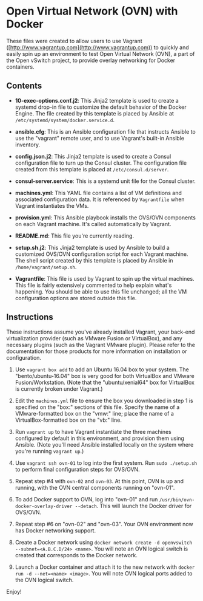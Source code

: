 # Open Virtual Network (OVN) with Docker

These files were created to allow users to use Vagrant ([http://www.vagrantup.com](http://www.vagrantup.com)) to quickly and  easily spin up an environment to test Open Virtual Network (OVN), a part of the Open vSwitch project, to provide overlay networking for Docker containers.

## Contents

* **10-exec-options.conf.j2**: This Jinja2 template is used to create a systemd drop-in file to customize the default behavior of the Docker Engine. The file created by this template is placed by Ansible at `/etc/systemd/system/docker.service.d`.

* **ansible.cfg**: This is an Ansible configuration file that instructs Ansible to use the "vagrant" remote user, and to use Vagrant's built-in Ansible inventory.

* **config.json.j2**: This Jinja2 template is used to create a Consul configuration file to turn up the Consul cluster. The configuration file created from this template is placed at `/etc/consul.d/server`.

* **consul-server.service**: This is a systemd unit file for the Consul cluster.

* **machines.yml**: This YAML file contains a list of VM definitions and associated configuration data. It is referenced by `Vagrantfile` when Vagrant instantiates the VMs.

* **provision.yml**: This Ansible playbook installs the OVS/OVN components on each Vagrant machine. It's called automatically by Vagrant.

* **README.md**: This file you're currently reading.

* **setup.sh.j2**: This Jinja2 template is used by Ansible to build a customized OVS/OVN configuration script for each Vagrant machine. The shell script created by this template is placed by Ansible in `/home/vagrant/setup.sh`.

* **Vagrantfile**: This file is used by Vagrant to spin up the virtual machines. This file is fairly extensively commented to help explain what's happening. You should be able to use this file unchanged; all the VM configuration options are stored outside this file.

## Instructions

These instructions assume you've already installed Vagrant, your back-end virtualization provider (such as VMware Fusion or VirtualBox), and any necessary plugins (such as the Vagrant VMware plugin). Please refer to the documentation for those products for more information on installation or configuration.

1. Use `vagrant box add` to add an Ubuntu 16.04 box to your system. The "bento/ubuntu-16.04" box is very good for both VirtualBox and VMware Fusion/Workstation. (Note that the "ubuntu/xenial64" box for VirtualBox is currently broken under Vagrant.)

2. Edit the `machines.yml` file to ensure the box you downloaded in step 1 is specified on the "box:" sections of this file. Specify the name of a VMware-formatted box on the "vmw:" line; place the name of a VirtualBox-formatted box on the "vb:" line.

3. Run `vagrant up` to have Vagrant instantiate the three machines configured by default in this environment, and provision them using Ansible. (Note you'll need Ansible installed locally on the system where you're running `vagrant up`.)

4. Use `vagrant ssh ovn-01` to log into the first system. Run `sudo ./setup.sh` to perform final configuration steps for OVS/OVN.

5. Repeat step #4 with `ovn-02` and `ovn-03`. At this point, OVN is up and running, with the OVN central components running on "ovn-01".

6. To add Docker support to OVN, log into "ovn-01" and run `/usr/bin/ovn-docker-overlay-driver --detach`. This will launch the Docker driver for OVS/OVN.

7. Repeat step #6 on "ovn-02" and "ovn-03". Your OVN environment now has Docker networking support.

8. Create a Docker network using `docker network create -d openvswitch --subnet=<A.B.C.D/24> <name>`. You will note an OVN logical switch is created that corresponds to the Docker network.

9. Launch a Docker container and attach it to the new network with `docker run -d --net=<name> <image>`. You will note OVN logical ports added to the OVN logical switch.

Enjoy!

